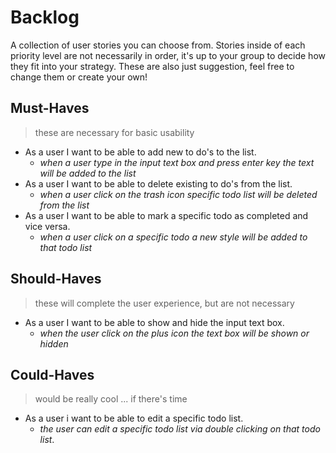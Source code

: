 # Backlog

A collection of user stories you can choose from. Stories inside of each priority level are not necessarily in order, it's up to your group to decide how they fit into your strategy. These are also just suggestion, feel free to change them or create your own!

## Must-Haves

> these are necessary for basic usability

- As a user I want to be able to add new to do's to the list.
  - _when a user type in the input text box and press enter key the text will be added to the list_
- As a user I want to be able to delete existing to do's from the list.
  - _when a user click on the trash icon specific todo list will be deleted from the list_
- As a user I want to be able to mark a specific todo as completed and vice versa.
  - _when a user click on a specific todo a new style will be added to that todo list_

## Should-Haves

> these will complete the user experience, but are not necessary

- As a user I want to be able to show and hide the input text box.
  - _when the user click on the plus icon the text box will be shown or hidden_

## Could-Haves

> would be really cool ... if there's time

- As a user i want to be able to edit a specific todo list.
  - _the user can edit a specific todo list via double clicking on that todo list_.
